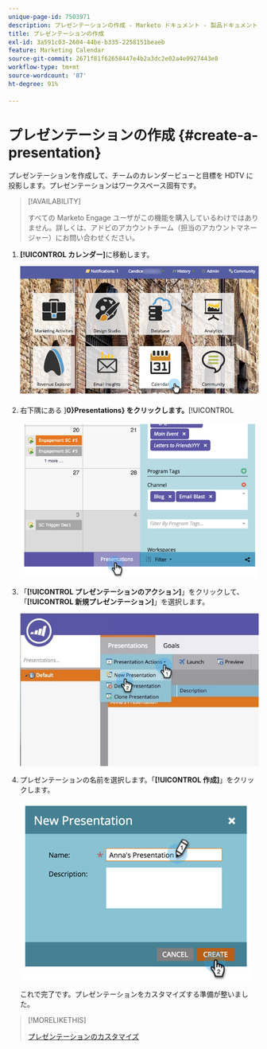 ```yaml
---
unique-page-id: 7503971
description: プレゼンテーションの作成 - Marketo ドキュメント - 製品ドキュメント
title: プレゼンテーションの作成
exl-id: 3a591c03-2604-44be-b335-2258151beaeb
feature: Marketing Calendar
source-git-commit: 2671f81f62658447e4b2a3dc2e02a4e0927443e8
workflow-type: tm+mt
source-wordcount: '87'
ht-degree: 91%

---
```


# プレゼンテーションの作成 {#create-a-presentation}

プレゼンテーションを作成して、チームのカレンダービューと目標を HDTV に投影します。プレゼンテーションはワークスペース固有です。

>[!AVAILABILITY]
>
>
>すべての Marketo Engage ユーザがこの機能を購入しているわけではありません。詳しくは、アドビのアカウントチーム（担当のアカウントマネージャー）にお問い合わせください。

1. **[!UICONTROL カレンダー]**&#x200B;に移動します。

   ![](assets/2017-05-10-15-30-47.png)

1. 右下隅にある ]**0}Presentations} をクリックします。**[!UICONTROL 

   ![](assets/image2015-3-18-12-3a29-3a26.png)

1. 「**[!UICONTROL プレゼンテーションのアクション]**」をクリックして、「**[!UICONTROL 新規プレゼンテーション]**」を選択します。

   ![](assets/image2015-3-26-12-3a38-3a6.png)

1. プレゼンテーションの名前を選択します。「**[!UICONTROL 作成]**」をクリックします。

   ![](assets/image2015-3-18-12-3a32-3a30.png)

   これで完了です。プレゼンテーションをカスタマイズする準備が整いました。

>[!MORELIKETHIS]
>
>[プレゼンテーションのカスタマイズ](/help/marketo/product-docs/core-marketo-concepts/marketing-calendar/calendar-hd/customize-a-presentation.md)
